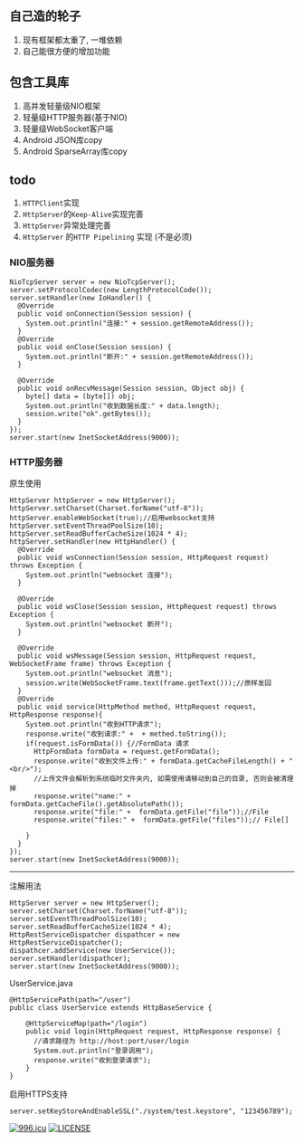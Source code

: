 
## 自己造的轮子
1. 现有框架都太重了, 一堆依赖
2. 自己能很方便的增加功能

## 包含工具库
1. 高并发轻量级NIO框架
2. 轻量级HTTP服务器(基于NIO)
3. 轻量级WebSocket客户端
4. Android JSON库copy
5. Android SparseArray库copy

## todo
1. `HTTPClient`实现
2. `HttpServer`的`Keep-Alive`实现完善
3. `HttpServer`异常处理完善
4. `HttpServer` 的`HTTP Pipelining` 实现 (不是必须)

### NIO服务器
```
NioTcpServer server = new NioTcpServer();
server.setProtocolCodec(new LengthProtocolCode());
server.setHandler(new IoHandler() {
  @Override
  public void onConnection(Session session) {
    System.out.println("连接:" + session.getRemoteAddress());
  }
  @Override
  public void onClose(Session session) {
    System.out.println("断开:" + session.getRemoteAddress());
  }
  
  @Override
  public void onRecvMessage(Session session, Object obj) {
    byte[] data = (byte[]) obj;
    System.out.println("收到数据长度:" + data.length);
    session.write("ok".getBytes());
  }
});
server.start(new InetSocketAddress(9000));
```

### HTTP服务器

原生使用
```
HttpServer httpServer = new HttpServer();
httpServer.setCharset(Charset.forName("utf-8"));
httpServer.enableWebSocket(true);//启用websocket支持
httpServer.setEventThreadPoolSize(10);
httpServer.setReadBufferCacheSize(1024 * 4);
httpServer.setHandler(new HttpHandler() {
  @Override
  public void wsConnection(Session session, HttpRequest request) throws Exception {
    System.out.println("websocket 连接");
  }

  @Override
  public void wsClose(Session session, HttpRequest request) throws Exception {
    System.out.println("websocket 断开");
  }

  @Override
  public void wsMessage(Session session, HttpRequest request, WebSocketFrame frame) throws Exception {
    System.out.println("websocket 消息");
    session.write(WebSocketFrame.text(frame.getText()));//原样发回
  }
  @Override
  public void service(HttpMethod methed, HttpRequest request, HttpResponse response){
    System.out.println("收到HTTP请求");
    response.write("收到请求:" +  + methed.toString());
    if(request.isFormData()) {//FormData 请求
      HttpFormData formData = request.getFormData();
      response.write("收到文件上传:" + formData.getCacheFileLength() + "<br/>");
      //上传文件会解析到系统临时文件夹内, 如需使用请移动到自己的目录, 否则会被清理掉
      response.write("name:" +  formData.getCacheFile().getAbsolutePath());
      response.write("file:" +  formData.getFile("file"));//File
      response.write("files:" +  formData.getFile("files"));// File[]
      
    }
  }
});
server.start(new InetSocketAddress(9000));
```
---
注解用法
```
HttpServer server = new HttpServer();
server.setCharset(Charset.forName("utf-8"));
server.setEventThreadPoolSize(10);
server.setReadBufferCacheSize(1024 * 4);
HttpRestServiceDispatcher dispathcer = new HttpRestServiceDispatcher();
dispathcer.addService(new UserService());
server.setHandler(dispathcer);
server.start(new InetSocketAddress(9000));
```

UserService.java
```
@HttpServicePath(path="/user")
public class UserService extends HttpBaseService {

    @HttpServiceMap(path="/login")
    public void login(HttpRequest request, HttpResponse response) {
      //请求路径为 http://host:port/user/login
      System.out.println("登录调用");
      response.write("收到登录请求");
    }
}
```
启用HTTPS支持
```
server.setKeyStoreAndEnableSSL("./system/test.keystore", "123456789");
```


[![996.icu](https://img.shields.io/badge/link-996.icu-red.svg)](https://996.icu)
[![LICENSE](https://img.shields.io/badge/license-Anti%20996-blue.svg)](https://github.com/996icu/996.ICU/blob/master/LICENSE)
